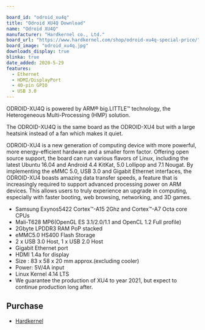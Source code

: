 ```yaml
---

board_id: "odroid_xu4q"
title: "Odroid XU4Q Download"
name: "Odroid XU4Q"
manufacturer: "Hardkernel co., Ltd."
board_url: "https://www.hardkernel.com/shop/odroid-xu4q-special-price/"
board_image: "odroid_xu4q.jpg"
downloads_display: true
blinka: true
date_added: 2020-5-29
features:
  - Ethernet
  - HDMI/DisplayPort
  - 40-pin GPIO
  - USB 3.0
---
```


ODROID-XU4Q
is powered by ARM® big.LITTLE™ technology, the Heterogeneous Multi-Processing (HMP) solution.

The ODROID-XU4Q is the same board as the ODROID-XU4 but with a large heatsink instead of a fan which makes it quiet. 

ODROID-XU4 is a new generation of computing device with more powerful, more energy-efficient hardware and a smaller form factor. Offering open source support, the board can run various flavors of Linux, including the latest Ubuntu 16.04 and Android 4.4 KitKat, 5.0 Lollipop and 7.1 Nougat.
By implementing the eMMC 5.0, USB 3.0 and Gigabit Ethernet interfaces, the ODROID-XU4 boasts amazing data transfer speeds, a feature that is increasingly required to support advanced processing power on ARM devices.
This allows users to truly experience an upgrade in computing, especially with faster booting, web browsing, networking, and 3D games.

- Samsung Exynos5422 Cortex™-A15 2Ghz and Cortex™-A7 Octa core CPUs
- Mali-T628 MP6(OpenGL ES 3.1/2.0/1.1 and OpenCL 1.2 Full profile)
- 2Gbyte LPDDR3 RAM PoP stacked
- eMMC5.0 HS400 Flash Storage
- 2 x USB 3.0 Host, 1 x USB 2.0 Host
- Gigabit Ethernet port
- HDMI 1.4a for display
- Size : 83 x 58 x 20 mm approx.(excluding cooler)
- Power: 5V/4A input
- Linux Kernel 4.14 LTS
- We guarantee the production of XU4 to year 2021, but expect to continue production long after.

## Purchase
* [Hardkernel](https://www.hardkernel.com/shop/odroid-xu4-special-price/)
